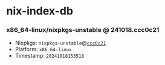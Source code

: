 # nix-index-db
### x86_64-linux/nixpkgs-unstable @ 241018.ccc0c21
- Nixpkgs: `nixpkgs-unstable`@[`ccc0c21`](https://github.com/NixOS/nixpkgs/commit/ccc0c2126893dd20963580b6478d1a10a4512185)
- Platform: `x86_64-linux`
- Timestamp: `20241018153518`
